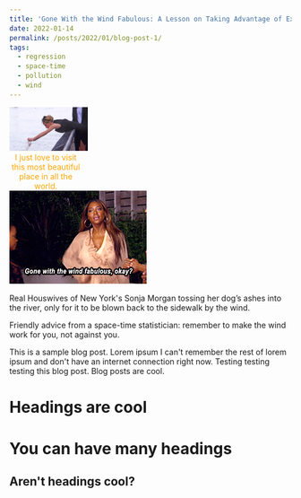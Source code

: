 ```yaml
---
title: 'Gone With the Wind Fabulous: A Lesson on Taking Advantage of External Forces in Life and Statistical Modeling'
date: 2022-01-14
permalink: /posts/2022/01/blog-post-1/
tags:
  - regression
  - space-time
  - pollution
  - wind
---
```


<a style='text-decoration: none; color: orange;'>
  <img src='/images/sonja_morgan.gif' style='width: 140px'>
  <div style='width: 130px; text-align: center;'>I just love to visit this most beautiful place in all the world.</div>
</a>

<img src='/images/kenya_moore.gif'>

Real Houswives of New York's Sonja Morgan tossing her dog’s ashes into the river, only for it to be blown back to the sidewalk by the wind.

Friendly advice from a space-time statistician: remember to make the wind work for you, not against you.

This is a sample blog post. Lorem ipsum I can't remember the rest of lorem ipsum and don't have an internet connection right now. Testing testing testing this blog post. Blog posts are cool.

Headings are cool
======

You can have many headings
======

Aren't headings cool?
------
